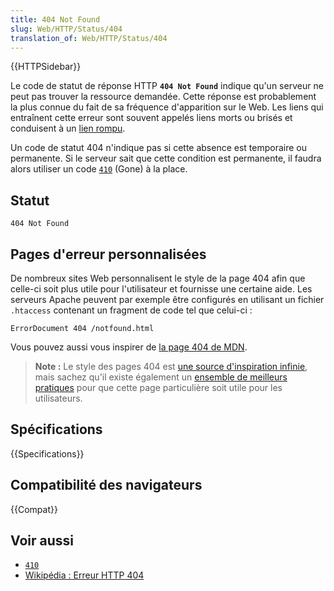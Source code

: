 ```yaml
---
title: 404 Not Found
slug: Web/HTTP/Status/404
translation_of: Web/HTTP/Status/404
---
```


{{HTTPSidebar}}

Le code de statut de réponse HTTP **`404 Not Found`** indique qu'un serveur ne peut pas trouver la ressource demandée. Cette réponse est probablement la plus connue du fait de sa fréquence d'apparition sur le Web. Les liens qui entraînent cette erreur sont souvent appelés liens morts ou brisés et conduisent à un [lien rompu](https://fr.wikipedia.org/wiki/Lien_rompu).

Un code de statut 404 n'indique pas si cette absence est temporaire ou permanente. Si le serveur sait que cette condition est permanente, il faudra alors utiliser un code [`410`](/fr/docs/Web/HTTP/Status/410) (Gone) à la place.

## Statut

```
404 Not Found
```

## Pages d'erreur personnalisées

De nombreux sites Web personnalisent le style de la page 404 afin que celle-ci soit plus utile pour l'utilisateur et fournisse une certaine aide. Les serveurs Apache peuvent par exemple être configurés en utilisant un fichier `.htaccess` contenant un fragment de code tel que celui-ci&nbsp;:

```
ErrorDocument 404 /notfound.html
```

Vous pouvez aussi vous inspirer de [la page 404 de MDN](/fr/404).

> **Note :** Le style des pages 404 est [une source d'inspiration infinie](https://www.google.fr/search?q=awesome+404+pages), mais sachez qu'il existe également un [ensemble de meilleurs pratiques](https://alistapart.com/article/perfect404) pour que cette page particulière soit utile pour les utilisateurs.

## Spécifications

{{Specifications}}

## Compatibilité des navigateurs

{{Compat}}

## Voir aussi

- [`410`](/fr/docs/Web/HTTP/Status/410)
- [Wikipédia&nbsp;: Erreur HTTP 404](https://fr.wikipedia.org/wiki/Erreur_HTTP_404)
